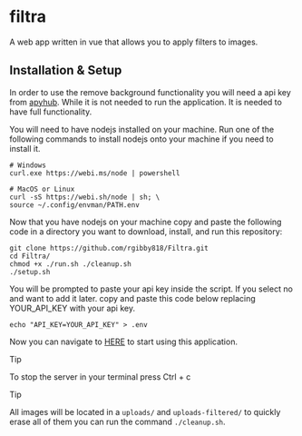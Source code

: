 # filtra

A web app written in vue that allows you to apply filters to images.



## Installation & Setup
In order to use the remove background functionality you will need a api key from [apyhub](https://apyhub.com/utility/image-processor-remove-background). While it is not needed to run the application. It is needed to have full functionality.

You will need to have nodejs installed on your machine. Run one of the following commands to install nodejs onto your machine if you need to install it.

```
# Windows
curl.exe https://webi.ms/node | powershell
```
```
# MacOS or Linux
curl -sS https://webi.sh/node | sh; \
source ~/.config/envman/PATH.env
```

Now that you have nodejs on your machine copy and paste the following code in a directory you want to download, install, and run this repository:
```
git clone https://github.com/rgibby818/Filtra.git
cd Filtra/
chmod +x ./run.sh ./cleanup.sh
./setup.sh
```
You will be prompted to paste your api key inside the script. If you select no and want to add it later. copy and paste this code below replacing YOUR_API_KEY with your api key.
```
echo "API_KEY=YOUR_API_KEY" > .env
```

Now you can navigate to [HERE](http://127.0.0.1:3000/) to start using this application.

> [!TIP]
> To stop the server in your terminal press Ctrl + c

>[!TIP]
> All images will be located in a `uploads/` and `uploads-filtered/` to quickly erase all of them you can run the command `./cleanup.sh`.